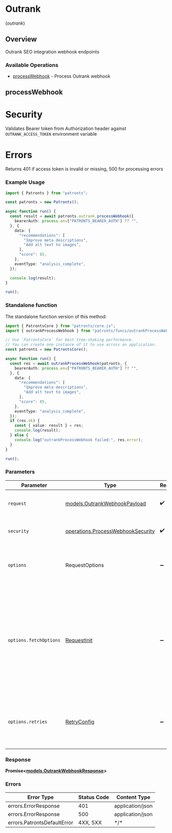# Outrank
(*outrank*)

## Overview

Outrank SEO integration webhook endpoints

### Available Operations

* [processWebhook](#processwebhook) - Process Outrank webhook

## processWebhook

# Security
Validates Bearer token from Authorization header against `OUTRANK_ACCESS_TOKEN` environment variable

# Errors
Returns 401 if access token is invalid or missing, 500 for processing errors

### Example Usage

<!-- UsageSnippet language="typescript" operationID="process_webhook" method="post" path="/api/outrank/webhook" -->
```typescript
import { Patronts } from "patronts";

const patronts = new Patronts();

async function run() {
  const result = await patronts.outrank.processWebhook({
    bearerAuth: process.env["PATRONTS_BEARER_AUTH"] ?? "",
  }, {
    data: {
      "recommendations": [
        "Improve meta descriptions",
        "Add alt text to images",
      ],
      "score": 85,
    },
    eventType: "analysis_complete",
  });

  console.log(result);
}

run();
```

### Standalone function

The standalone function version of this method:

```typescript
import { PatrontsCore } from "patronts/core.js";
import { outrankProcessWebhook } from "patronts/funcs/outrankProcessWebhook.js";

// Use `PatrontsCore` for best tree-shaking performance.
// You can create one instance of it to use across an application.
const patronts = new PatrontsCore();

async function run() {
  const res = await outrankProcessWebhook(patronts, {
    bearerAuth: process.env["PATRONTS_BEARER_AUTH"] ?? "",
  }, {
    data: {
      "recommendations": [
        "Improve meta descriptions",
        "Add alt text to images",
      ],
      "score": 85,
    },
    eventType: "analysis_complete",
  });
  if (res.ok) {
    const { value: result } = res;
    console.log(result);
  } else {
    console.log("outrankProcessWebhook failed:", res.error);
  }
}

run();
```

### Parameters

| Parameter                                                                                                                                                                      | Type                                                                                                                                                                           | Required                                                                                                                                                                       | Description                                                                                                                                                                    |
| ------------------------------------------------------------------------------------------------------------------------------------------------------------------------------ | ------------------------------------------------------------------------------------------------------------------------------------------------------------------------------ | ------------------------------------------------------------------------------------------------------------------------------------------------------------------------------ | ------------------------------------------------------------------------------------------------------------------------------------------------------------------------------ |
| `request`                                                                                                                                                                      | [models.OutrankWebhookPayload](../../models/outrankwebhookpayload.md)                                                                                                          | :heavy_check_mark:                                                                                                                                                             | The request object to use for the request.                                                                                                                                     |
| `security`                                                                                                                                                                     | [operations.ProcessWebhookSecurity](../../models/operations/processwebhooksecurity.md)                                                                                         | :heavy_check_mark:                                                                                                                                                             | The security requirements to use for the request.                                                                                                                              |
| `options`                                                                                                                                                                      | RequestOptions                                                                                                                                                                 | :heavy_minus_sign:                                                                                                                                                             | Used to set various options for making HTTP requests.                                                                                                                          |
| `options.fetchOptions`                                                                                                                                                         | [RequestInit](https://developer.mozilla.org/en-US/docs/Web/API/Request/Request#options)                                                                                        | :heavy_minus_sign:                                                                                                                                                             | Options that are passed to the underlying HTTP request. This can be used to inject extra headers for examples. All `Request` options, except `method` and `body`, are allowed. |
| `options.retries`                                                                                                                                                              | [RetryConfig](../../lib/utils/retryconfig.md)                                                                                                                                  | :heavy_minus_sign:                                                                                                                                                             | Enables retrying HTTP requests under certain failure conditions.                                                                                                               |

### Response

**Promise\<[models.OutrankWebhookResponse](../../models/outrankwebhookresponse.md)\>**

### Errors

| Error Type                  | Status Code                 | Content Type                |
| --------------------------- | --------------------------- | --------------------------- |
| errors.ErrorResponse        | 401                         | application/json            |
| errors.ErrorResponse        | 500                         | application/json            |
| errors.PatrontsDefaultError | 4XX, 5XX                    | \*/\*                       |